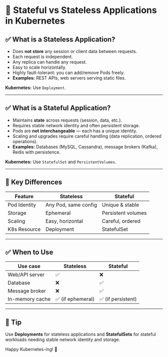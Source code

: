 # 📌 Stateful vs Stateless Applications in Kubernetes

## ✅ What is a Stateless Application?

- Does **not store** any session or client data between requests.
- Each request is independent.
- Any replica can handle any request.
- Easy to scale horizontally.
- Highly fault-tolerant: you can add/remove Pods freely.
- **Examples:** REST APIs, web servers serving static files.

**Kubernetes:** Use `Deployment`.

---

## ✅ What is a Stateful Application?

- Maintains **state** across requests (session, data, etc.).
- Requires stable network identity and often persistent storage.
- Pods are **not interchangeable** — each has a unique identity.
- Scaling and upgrades require careful handling (data replication, ordered operations).
- **Examples:** Databases (MySQL, Cassandra), message brokers (Kafka), Redis with persistence.

**Kubernetes:** Use `StatefulSet` and `PersistentVolumes`.

---

## 🔑 Key Differences

| Feature          | Stateless          | Stateful                |
| ---------------- | ------------------ | ----------------------- |
| Pod Identity     | Any Pod, same config | Unique & stable         |
| Storage          | Ephemeral           | Persistent volumes      |
| Scaling          | Easy, horizontal    | Careful, ordered        |
| K8s Resource     | Deployment          | StatefulSet             |

---

## ✅ When to Use

| Use case | Stateless | Stateful |
| -------- | --------- | -------- |
| Web/API server | ✅ | ❌ |
| Database | ❌ | ✅ |
| Message broker | ❌ | ✅ |
| In-memory cache | ✅ (if ephemeral) | ✅ (if persistent) |

---

## 🚀 Tip

Use **Deployments** for stateless applications and **StatefulSets** for stateful workloads needing stable network identity and storage.

Happy Kubernetes-ing! 🎉
